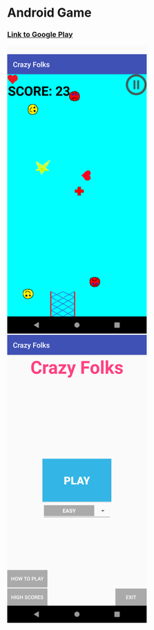 # Android Game
### [Link to Google Play](https://play.google.com/store/apps/details?id=suza.project.crazyballs)

![objects](img/objects.png)
![start](img/start.png)
